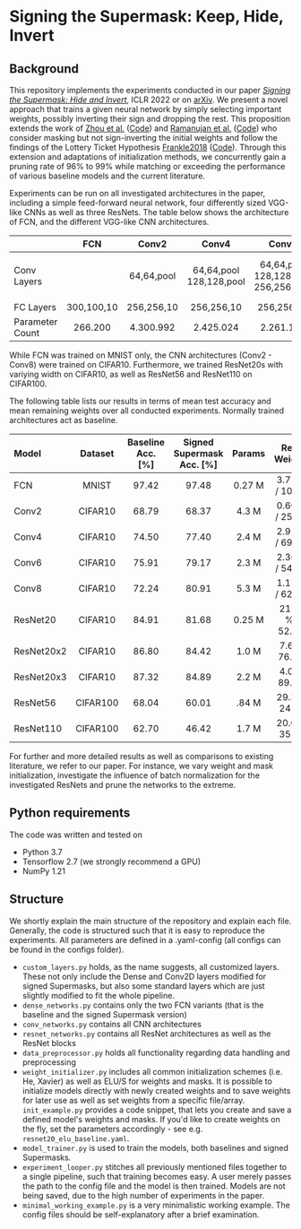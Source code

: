 # Signing the Supermask: Keep, Hide, Invert

## Background
This repository implements the experiments conducted in our paper [*Signing the Supermask: Hide and Invert*](https://openreview.net/forum?id=e0jtGTfPihs), ICLR 2022 or on [arXiv](https://arxiv.org/abs/2201.13361).
We present a novel approach that trains a given neural network by simply selecting important weights, possibly inverting their sign and dropping the rest.
This proposition extends the work of [Zhou et al.](https://arxiv.org/abs/1905.01067) ([Code](https://github.com/uber-research/deconstructing-lottery-tickets)) and [Ramanujan et al.](https://arxiv.org/abs/1911.13299) ([Code](https://github.com/allenai/hidden-networks)) who consider masking but not sign-inverting the initial weights and follow the findings of the Lottery Ticket Hypothesis [Frankle2018](https://arxiv.org/abs/1803.03635) ([Code](https://github.com/google-research/lottery-ticket-hypothesis)).
Through this extension and adaptations of initialization methods, we concurrently gain a pruning rate of 96% to 99% while matching or exceeding the performance of various baseline models and the current literature. 

Experiments can be run on all investigated architectures in the paper, including a simple feed-forward neural network, four differently sized VGG-like CNNs as well as three ResNets. The table below shows the architecture of FCN, and the different VGG-like CNN architectures.

|             | FCN | Conv2 | Conv4 | Conv6 | Conv8 |
|------------ | :-: | :---: | :---: | :---: | :---: |
| Conv <br/> Layers | | 64,64,pool | 64,64,pool <br/> 128,128,pool | 64,64,pool <br/> 128,128,pool <br/> 256,256,pool | 64,64,pool <br/> 128,128,pool <br/> 256,256,pool <br/> 512,512,pool |
| FC Layers | 300,100,10 | 256,256,10 | 256,256,10 | 256,256,10 | 256,256,10 |
| Parameter Count | 266.200 | 4.300.992 | 2.425.024 | 2.261.184 | 5.275.840 |

While FCN was trained on MNIST only, the CNN architectures (Conv2 - Conv8) were trained on CIFAR10.
Furthermore, we trained ResNet20s with variying width on CIFAR10, as well as ResNet56 and ResNet110 on CIFAR100. 

The following table lists our results in terms of mean test accuracy and mean remaining weights over all conducted experiments. 
Normally trained architectures act as baseline.

| Model         | Dataset   | Baseline Acc. \[%\] | Signed Supermask Acc. \[%\]   | Params    | Rem. Weights     |
| :------------ | :-------: | :-----------------: | :--------------------------:  | :-----:   | :--------------: |
| FCN           | MNIST     | 97.42               | 97.48                         | 0.27 M    | 3.77 % / 10.1 K  |
| Conv2         | CIFAR10   | 68.79               | 68.37                         | 4.3 M     | 0.60 % / 25.8 K  |
| Conv4         | CIFAR10   | 74.50               | 77.40                         | 2.4 M     | 2.91 % / 69.8 K  | 
| Conv6         | CIFAR10   | 75.91               | 79.17                         | 2.3 M     | 2.36 % / 54.3 K  | 
| Conv8         | CIFAR10   | 72.24               | 80.91                         | 5.3 M     | 1.17 % / 62.0 K  |
| ResNet20      | CIFAR10   | 84.91               | 81.68                         | 0.25 M    | 21.13 % / 52.8 K | 
| ResNet20x2    | CIFAR10   | 86.80               | 84.42                         | 1.0 M     | 7.69 / 76.9 K        | 
| ResNet20x3    | CIFAR10   | 87.32               | 84.89                         | 2.2 M     | 4.06 / 89.3 K        | 
| ResNet56      | CIFAR100  | 68.04               | 60.01                         | .84 M     | 29.39 / 247 K        | 
| ResNet110     | CIFAR100  | 62.70               | 46.42                         | 1.7 M     | 20.64 / 351 K        | 


For further and more detailed results as well as comparisons to existing literature, we refer to our paper. For instance, we vary weight and mask initialization, investigate the influence of batch normalization for the investigated ResNets and prune the networks to the extreme.

## Python requirements

The code was written and tested on

- Python 3.7
- Tensorflow 2.7 (we strongly recommend a GPU)
- NumPy 1.21


## Structure

We shortly explain the main structure of the repository and explain each file. Generally, the code is structured such that it is easy to reproduce the experiments. All parameters are defined in a .yaml-config (all configs can be found in the configs folder).


- `custom_layers.py` holds, as the name suggests, all customized layers. These not only include the Dense and Conv2D layers modified for signed Supermasks, but also some standard layers which are just slightly modified to fit the whole pipeline.
- `dense_networks.py` contains only the two FCN variants (that is the baseline and the signed Supermask version)
- `conv_networks.py` contains all CNN architectures
- `resnet_networks.py` contains all ResNet architectures as well as the ResNet blocks
- `data_preprocessor.py` holds all functionality regarding data handling and preprocessing
- `weight_initializer.py` includes all common initialization schemes (i.e. He, Xavier) as well as ELU/S for weights and masks. It is possible to initialize models directly with newly created weights and to save weights for later use as well as set weights from a specific file/array. `init_example.py` provides a code snippet, that lets you create and save a defined model's weights and masks. If you'd like to create weights on the fly, set the parameters accordingly - see e.g. `resnet20_elu_baseline.yaml`.
- `model_trainer.py` is used to train the models, both baselines and signed Supermasks.
- `experiment_looper.py` stitches all previously mentioned files together to a single pipeline, such that training becomes easy. A user merely passes the path to the config file and the model is then trained. Models are not being saved, due to the high number of experiments in the paper.
- `minimal_working_example.py` is a very minimalistic working example. The config files should be self-explanatory after a brief examination.



